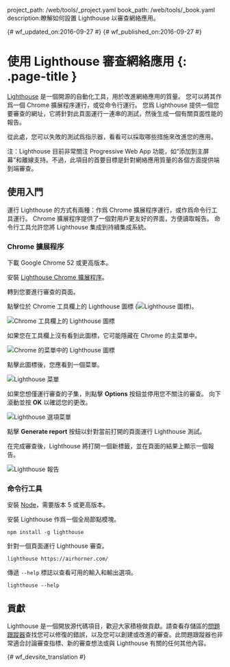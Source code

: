 project_path: /web/tools/_project.yaml
book_path: /web/tools/_book.yaml
description:瞭解如何設置 Lighthouse 以審查網絡應用。

{# wf_updated_on:2016-09-27 #}
{# wf_published_on:2016-09-27 #}

# 使用 Lighthouse 審查網絡應用 {: .page-title }

[Lighthouse](https://github.com/GoogleChrome/lighthouse) 是一個開源的自動化工具，用於改進網絡應用的質量。
您可以將其作爲一個 Chrome 擴展程序運行，或從命令行運行。
您爲 Lighthouse 提供一個您要審查的網址，它將針對此頁面運行一連串的測試，然後生成一個有關頁面性能的報告。

從此處，您可以失敗的測試爲指示器，看看可以採取哪些措施來改進您的應用。


注：Lighthouse 目前非常關注 Progressive Web App 功能，如“添加到主屏幕”和離線支持。不過，此項目的首要目標是針對網絡應用質量的各個方面提供端到端審查。

## 使用入門

運行 Lighthouse 的方式有兩種：作爲 Chrome 擴展程序運行，或作爲命令行工具運行。
Chrome 擴展程序提供了一個對用戶更友好的界面，方便讀取報告。
命令行工具允許您將 Lighthouse 集成到持續集成系統。


###  Chrome 擴展程序

下載 Google Chrome 52 或更高版本。

安裝 [Lighthouse Chrome 擴展程序](https://chrome.google.com/webstore/detail/lighthouse/blipmdconlkpinefehnmjammfjpmpbjk)。

轉到您要進行審查的頁面。

點擊位於 Chrome 工具欄上的 Lighthouse 圖標 (![Lighthouse 圖標](images/lighthouse-icon-16.png))。


![Chrome 工具欄上的 Lighthouse 圖標](images/icon-on-toolbar.png)

如果您在工具欄上沒有看到此圖標，它可能隱藏在 Chrome 的主菜單中。


![Chrome 的菜單中的 Lighthouse 圖標](images/icon-in-menu.png)

點擊此圖標後，您應看到一個菜單。

![Lighthouse 菜單](images/menu.png)

如果您想僅運行審查的子集，則點擊 **Options** 按鈕並停用您不關注的審查。
向下滾動並按 **OK** 以確認您的更改。


![Lighthouse 選項菜單](images/options.png)

點擊 **Generate report** 按鈕以針對當前打開的頁面運行 Lighthouse 測試。


在完成審查後，Lighthouse 將打開一個新標籤，並在頁面的結果上顯示一個報告。


![Lighthouse 報告](images/report.png)

### 命令行工具

安裝 [Node](https://nodejs.org)，需要版本 5 或更高版本。

安裝 Lighthouse 作爲一個全局節點模塊。

    npm install -g lighthouse

針對一個頁面運行 Lighthouse 審查。

    lighthouse https://airhorner.com/

傳遞 `--help` 標誌以查看可用的輸入和輸出選項。

    lighthouse --help

## 貢獻

Lighthouse 是一個開放源代碼項目，歡迎大家積極做貢獻。請查看存儲區的[問題跟蹤器](https://github.com/GoogleChrome/lighthouse/issues)查找您可以修復的錯誤，以及您可以創建或改進的審查。此問題跟蹤器也非常適合討論審查指標、新的審查想法或與 Lighthouse 有關的任何其他內容。






{# wf_devsite_translation #}
